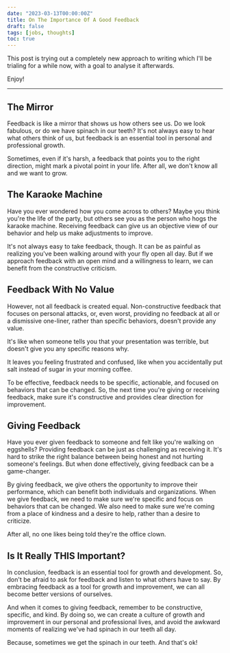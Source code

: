 ```yaml
---
date: "2023-03-13T00:00:00Z"
title: On The Importance Of A Good Feedback
draft: false
tags: [jobs, thoughts]
toc: true
---
```


This post is trying out a completely new approach to writing which I'll be trialing for a while now,
with a goal to analyse it afterwards. 

Enjoy!

---

## The Mirror

Feedback is like a mirror that shows us how others see us. 
Do we look fabulous, or do we have spinach in our teeth?
It's not always easy to hear what others think of us, but feedback is an essential tool in personal and professional growth.

Sometimes, even if it's harsh, a feedback that points you to the right direction, might mark a pivotal point in your life.
After all, we don't know all and we want to grow.

## The Karaoke Machine

Have you ever wondered how you come across to others?
Maybe you think you're the life of the party, but others see you as the person who hogs the karaoke machine.
Receiving feedback can give us an objective view of our behavior and help us make adjustments to improve.

It's not always easy to take feedback, though.
It can be as painful as realizing you've been walking around with your fly open all day.
But if we approach feedback with an open mind and a willingness to learn, we can benefit from the constructive criticism.

## Feedback With No Value

However, not all feedback is created equal. 
Non-constructive feedback that focuses on personal attacks, or, even worst, providing no feedback at all or a dismissive one-liner, rather than specific behaviors, doesn't provide any value.

It's like when someone tells you that your presentation was terrible, but doesn't give you any specific reasons why.

It leaves you feeling frustrated and confused, like when you accidentally put salt instead of sugar in your morning coffee.

To be effective, feedback needs to be specific, actionable, and focused on behaviors that can be changed.
So, the next time you're giving or receiving feedback, make sure it's constructive and provides clear direction for improvement.

## Giving Feedback

Have you ever given feedback to someone and felt like you're walking on eggshells?
Providing feedback can be just as challenging as receiving it.
It's hard to strike the right balance between being honest and not hurting someone's feelings.
But when done effectively, giving feedback can be a game-changer.

By giving feedback, we give others the opportunity to improve their performance, which can benefit both individuals and organizations.
When we give feedback, we need to make sure we're specific and focus on behaviors that can be changed.
We also need to make sure we're coming from a place of kindness and a desire to help, rather than a desire to criticize.

After all, no one likes being told they're the office clown.

## Is It Really THIS Important?

In conclusion, feedback is an essential tool for growth and development.
So, don't be afraid to ask for feedback and listen to what others have to say.
By embracing feedback as a tool for growth and improvement, we can all become better versions of ourselves.

And when it comes to giving feedback, remember to be constructive, specific, and kind.
By doing so, we can create a culture of growth and improvement in our personal and professional lives, and avoid the awkward moments of realizing we've had spinach in our teeth all day.

Because, sometimes we get the spinach in our teeth. And that's ok!
